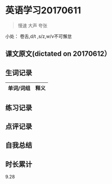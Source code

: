 # 英语学习20170611

> 慢速 大声 夸张

小处： 卷舌,d/t ,s/z,w/v不可懈怠

## 课文原文(dictated on 20170612）



## 生词记录
| 单词/词组 | 释义  |
| :-----| :------|

## 练习记录

## 点评记录

## 自我总结

## 时长累计
9.28
